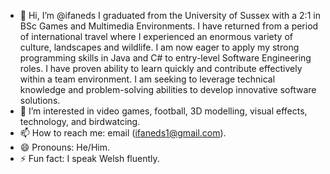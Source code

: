 - 👋 Hi, I’m @ifaneds I graduated from the University of Sussex with a 2:1 in BSc Games and Multimedia Environments. I have returned from a period of international travel where I experienced an enormous variety of culture, landscapes and wildlife. I am now eager to apply my strong programming skills in Java and C# to entry-level Software Engineering roles. I have proven ability to learn quickly and contribute effectively within a team environment. I am seeking to leverage technical knowledge and problem-solving abilities to develop innovative software solutions.
- 👀 I’m interested in video games, football, 3D modelling, visual effects, technology, and birdwatcing.
- 📫 How to reach me: email (ifaneds1@gmail.com).
- 😄 Pronouns: He/Him.
- ⚡ Fun fact: I speak Welsh fluently.

<!---
ifaneds/ifaneds is a ✨ special ✨ repository because its `README.md` (this file) appears on your GitHub profile.
You can click the Preview link to take a look at your changes.
--->
